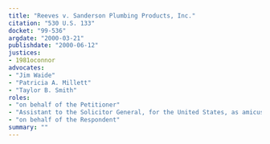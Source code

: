 ```yaml
---
title: "Reeves v. Sanderson Plumbing Products, Inc."
citation: "530 U.S. 133"
docket: "99-536"
argdate: "2000-03-21"
publishdate: "2000-06-12"
justices:
- 1981oconnor
advocates:
- "Jim Waide"
- "Patricia A. Millett"
- "Taylor B. Smith"
roles:
- "on behalf of the Petitioner"
- "Assistant to the Solicitor General, for the United States, as amicus curiae, supporting the Petitioner"
- "on behalf of the Respondent"
summary: ""
---
```


